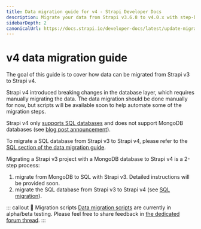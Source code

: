 ```yaml
---
title: Data migration guide for v4 - Strapi Developer Docs
description: Migrate your data from Strapi v3.6.8 to v4.0.x with step-by-step instructions
sidebarDepth: 2
canonicalUrl: https://docs.strapi.io/developer-docs/latest/update-migration-guides/migration-guides/v4/data-migration.html
---
```


# v4 data migration guide

The goal of this guide is to cover how data can be migrated from Strapi v3 to Strapi v4.

Strapi v4 introduced breaking changes in the database layer, which requires manually migrating the data. The data migration should be done manually for now, but scripts will be available soon to help automate some of the migration steps.

Strapi v4 only [supports SQL databases](/developer-docs/latest/setup-deployment-guides/installation/cli.md#preparing-the-installation) and does not support MongoDB databases (see [blog post announcement](https://strapi.io/blog/mongo-db-support-in-strapi-past-present-and-future)). 

To migrate a SQL database from Strapi v3 to Strapi v4, please refer to the [SQL section of the data migration guide](/developer-docs/latest/update-migration-guides/migration-guides/v4/data/sql.md).

Migrating a Strapi v3 project with a MongoDB database to Strapi v4 is a 2-step process:

1. migrate from MongoDB to SQL with Strapi v3. Detailed instructions will be provided soon.
2. migrate the SQL database from Strapi v3 to Strapi v4 (see [SQL migration](/developer-docs/latest/update-migration-guides/migration-guides/v4/data/sql.md)).

::: callout 🚧  Migration scripts
[Data migration scripts](https://github.com/strapi/migration-scripts) are currently in alpha/beta testing. Please feel free to share feedback in [the dedicated forum thread](https://forum.strapi.io/t/strapi-v4-migration-scripts-are-live-for-testing/18266).
:::
